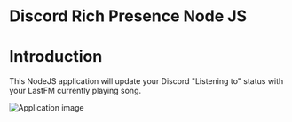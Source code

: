 # Discord Rich Presence Node JS

# Introduction
This NodeJS application will update your Discord "Listening to" status with your LastFM currently playing song. 

![Application image](https://imgur.com/tOTIdDD)
